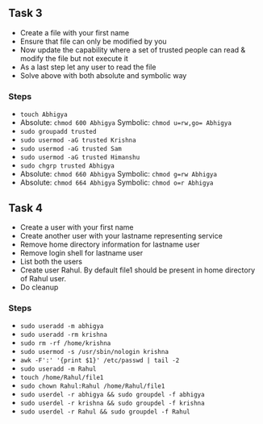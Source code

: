 ## Task 3

* Create a file with your first name
* Ensure that file can only be modified by you
* Now update the capability where a set of trusted people can read & modify the file but not execute it
* As a last step let any user to read the file
* Solve above with both absolute and symbolic way

### Steps

* `touch Abhigya`
* Absolute:
    `chmod 600 Abhigya`
  Symbolic:
    `chmod u=rw,go= Abhigya`
* `sudo groupadd trusted`
* `sudo usermod -aG trusted Krishna`
* `sudo usermod -aG trusted Sam`
* `sudo usermod -aG trusted Himanshu`
* `sudo chgrp trusted Abhigya`
* Absolute:
    `chmod 660 Abhigya`
  Symbolic:
    `chmod g=rw Abhigya`
* Absolute:
    `chmod 664 Abhigya`
  Symbolic:
    `chmod o=r Abhigya`


## Task 4

* Create a user with your first name
* Create another user with your lastname representing service
* Remove home directory information for lastname user
* Remove login shell for lastname user
* List both the users
* Create user Rahul. By default file1 should be present in home directory of Rahul user.
* Do cleanup

### Steps

* `sudo useradd -m abhigya`
* `sudo useradd -rm krishna`
* `sudo rm -rf /home/krishna`
* `sudo usermod -s /usr/sbin/nologin krishna`
* `awk -F':' '{print $1}' /etc/passwd | tail -2`
* `sudo useradd -m Rahul`
* `touch /home/Rahul/file1`
* `sudo chown Rahul:Rahul /home/Rahul/file1`
* `sudo userdel -r abhigya && sudo groupdel -f abhigya`
* `sudo userdel -r krishna && sudo groupdel -f krishna`
* `sudo userdel -r Rahul && sudo groupdel -f Rahul`
